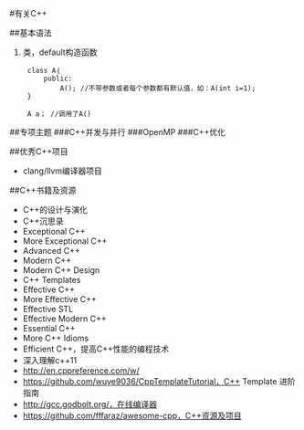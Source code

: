 #有关C++

##基本语法
1. 类，default构造函数

		class A｛
		    public:
		    	A(); //不带参数或者每个参数都有默认值，如：A(int i=1);
		}
		
		A a； //调用了A()

##专项主题
###C++并发与并行
###OpenMP
###C++优化

##优秀C++项目
- clang/llvm编译器项目

##C++书籍及资源
- C++的设计与演化
- C++沉思录
- Exceptional C++
- More Exceptional C++
- Advanced C++
- Modern C++
- Modern C++ Design
- C++ Templates
- Effective C++
- More Effective C++
- Effective STL
- Effective Modern C++
- Essential C++
- More C++ Idioms
- Efficient C++，提高C++性能的编程技术 
- 深入理解c++11
- http://en.cppreference.com/w/
- https://github.com/wuye9036/CppTemplateTutorial，C++ Template 进阶指南
- http://gcc.godbolt.org/，在线编译器
- https://github.com/fffaraz/awesome-cpp，C++资源及项目